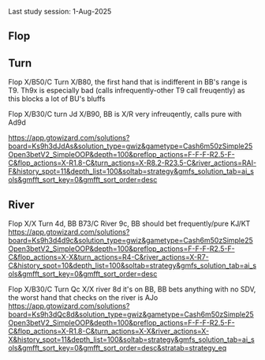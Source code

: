 Last study session: 1-Aug-2025

## Flop

## Turn

Flop X/B50/C Turn X/B80, the first hand that is indifferent in BB's range is T9. Th9x is especially bad (calls infrequently-other T9 call freuqently) as this blocks a lot of BU's bluffs


Flop X/B30/C turn Jd X/B90, BB is X/R very infreuqently, calls pure with Ad9d

https://app.gtowizard.com/solutions?board=Ks9h3dJdAs&solution_type=gwiz&gametype=Cash6m50zSimple25Open3betV2_SimpleOOP&depth=100&preflop_actions=F-F-F-R2.5-F-C&flop_actions=X-R1.8-C&turn_actions=X-R8.2-R23.5-C&river_actions=RAI-F&history_spot=11&depth_list=100&soltab=strategy&gmfs_solution_tab=ai_sols&gmfft_sort_key=0&gmfft_sort_order=desc

## River

Flop X/X Turn 4d, BB B73/C River 9c, BB should bet frequently/pure KJ/KT
https://app.gtowizard.com/solutions?board=Ks9h3d4d9c&solution_type=gwiz&gametype=Cash6m50zSimple25Open3betV2_SimpleOOP&depth=100&preflop_actions=F-F-F-R2.5-F-C&flop_actions=X-X&turn_actions=R4-C&river_actions=X-R7-C&history_spot=10&depth_list=100&soltab=strategy&gmfs_solution_tab=ai_sols&gmfft_sort_key=0&gmfft_sort_order=desc

Flop X/B30/C Turn Qc X/X river 8d it's on BB, BB bets anything with no SDV, the worst hand that checks on the river is AJo
https://app.gtowizard.com/solutions?board=Ks9h3dQc8d&solution_type=gwiz&gametype=Cash6m50zSimple25Open3betV2_SimpleOOP&depth=100&preflop_actions=F-F-F-R2.5-F-C&flop_actions=X-R1.8-C&turn_actions=X-X&river_actions=X-X&history_spot=11&depth_list=100&soltab=strategy&gmfs_solution_tab=ai_sols&gmfft_sort_key=0&gmfft_sort_order=desc&stratab=strategy_eq
